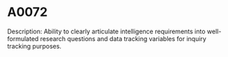 # A0072
Description: Ability to clearly articulate intelligence requirements into well-formulated research questions and data tracking variables for inquiry tracking purposes.
